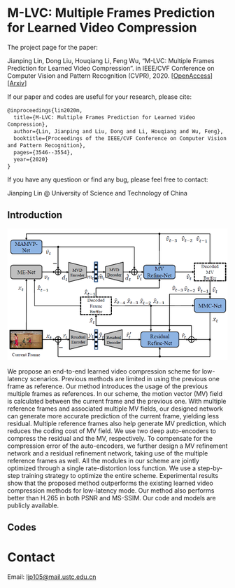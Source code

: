 # M-LVC: Multiple Frames Prediction for Learned Video Compression

The project page for the paper:

Jianping Lin, Dong Liu, Houqiang Li, Feng Wu, “M-LVC: Multiple Frames Prediction for Learned Video Compression”. in IEEE/CVF Conference on Computer Vision and Pattern Recognition (CVPR), 2020. [[OpenAccess](https://openaccess.thecvf.com/content_CVPR_2020/html/Lin_M-LVC_Multiple_Frames_Prediction_for_Learned_Video_Compression_CVPR_2020_paper.html)][[Arxiv](https://arxiv.org/abs/2004.10290)]

If our paper and codes are useful for your research, please cite:
```
@inproceedings{lin2020m,
  title={M-LVC: Multiple Frames Prediction for Learned Video Compression},
  author={Lin, Jianping and Liu, Dong and Li, Houqiang and Wu, Feng},
  booktitle={Proceedings of the IEEE/CVF Conference on Computer Vision and Pattern Recognition},
  pages={3546--3554},
  year={2020}
}
```
If you have any questioon or find any bug, please feel free to contact:

Jianping Lin @ University of Science and Technology of China   

## Introduction

![ ](Figures/M-LVC.PNG)

We propose an end-to-end learned video compression scheme for low-latency scenarios. Previous methods are limited in using the previous one frame as reference. Our method introduces the usage of the previous multiple frames as references. In our scheme, the motion vector (MV) field is calculated between the current frame and the previous one. With multiple reference frames and associated multiple MV fields, our designed network can generate more accurate prediction of the current frame, yielding less residual. Multiple reference frames also help generate MV prediction, which reduces the coding cost of MV field. We use two deep auto-encoders to compress the residual and the MV, respectively. To compensate for the compression error of the auto-encoders, we further design a MV refinement network and a residual refinement network, taking use of the multiple reference frames as well. All the modules in our scheme are jointly optimized through a single rate-distortion loss function. We use a step-by-step training strategy to optimize the entire scheme. Experimental results show that the proposed method outperforms the existing learned video compression methods for low-latency mode. Our method also performs better than H.265 in both PSNR and MS-SSIM. Our code and models are publicly available.

## Codes

# Contact
Email: ljp105@mail.ustc.edu.cn
